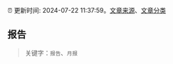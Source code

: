 :alarm_clock: 更新时间: 2024-07-22 11:37:59。[文章来源](/README.md)、[文章分类](/TAGS.md)

## 报告


> 关键字：`报告`、`月报`



